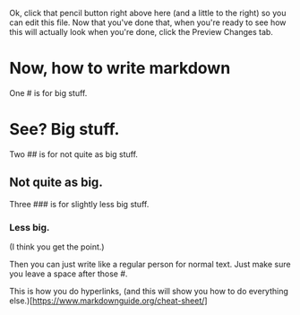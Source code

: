 Ok, click that pencil button right above here (and a little to the right) so you can edit this file.
Now that you've done that, when you're ready to see how this will actually look when you're done, click the Preview Changes tab.

# Now, how to write markdown

One # is for big stuff.

# See? Big stuff.

Two ## is for not quite as big stuff.

## Not quite as big.

Three ### is for slightly less big stuff.

### Less big.

(I think you get the point.)

Then you can just write like a regular person for normal text. Just make sure you leave a space after those #.

This is how you do hyperlinks, (and this will show you how to do everything else.)[https://www.markdownguide.org/cheat-sheet/]
